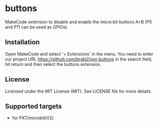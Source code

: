 # buttons

MakeCode extension to disable and enable the micro:bit buttons A+B (P5 and P11 can be used as GPIOs). 

## Installation

Open MakeCode and select '+ Extensions' in the menu. You need to enter our project URL https://github.com/brabl2/pxt-buttons in the search field, hit return and then select the buttons extension.

## License

Licensed under the MIT License (MIT). See LICENSE file for more details.

## Supported targets

- for PXT/microbit(V2)
